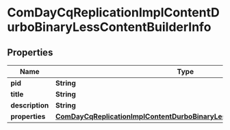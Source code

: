 
# ComDayCqReplicationImplContentDurboBinaryLessContentBuilderInfo

## Properties
Name | Type | Description | Notes
------------ | ------------- | ------------- | -------------
**pid** | **String** |  |  [optional]
**title** | **String** |  |  [optional]
**description** | **String** |  |  [optional]
**properties** | [**ComDayCqReplicationImplContentDurboBinaryLessContentBuilderProperties**](ComDayCqReplicationImplContentDurboBinaryLessContentBuilderProperties.md) |  |  [optional]



